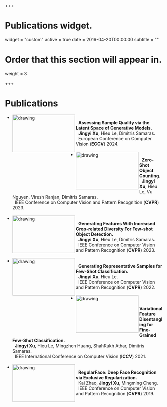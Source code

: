 +++
# Publications widget.
widget = "custom"
active = true
date = 2016-04-20T00:00:00
subtitle = ""

# Order that this section will appear in.
weight = 3


+++

# Publications


* <img align="left" src="img/eccv24.png" alt="drawing" width="200" height="120"/> <br> &nbsp; **Assessing Sample Quality via the Latent Space of Generative Models.** <br> 
&nbsp; **Jingyi Xu**, Hieu Le, Dimitris Samaras. <br> &nbsp; European Conference on Computer Vision (**ECCV**) 2024. <br> <br> 
* <img align="left" src="img/zero_shot.png" alt="drawing" width="200" height="120"/> <br> &nbsp; **Zero-Shot Object Counting.** <br> 
&nbsp; **Jingyi Xu**, Hieu Le, Vu Nguyen, Viresh Ranjan, Dimitris Samaras. <br> &nbsp; IEEE Conference on Computer Vision and Pattern Recognition (**CVPR**) 2023. <br> <br>
* <img align="left" src="img/detection.png" alt="drawing" width="200" height="120"/> <br> &nbsp; **Generating Features With Increased Crop-related Diversity For Few-shot Object Detection.** <br> &nbsp; **Jingyi Xu**, Hieu Le, Dimitris Samaras. <br> &nbsp; IEEE Conference on Computer Vision and Pattern Recognition (**CVPR**) 2023. <br> <br>
* <img align="left" src="img/eccv24.png" alt="drawing" width="200" height="120"/> <br> &nbsp; **Generating Representative Samples for Few-Shot Classification.** <br> &nbsp; **Jingyi Xu**, Hieu Le. <br> &nbsp; IEEE Conference on Computer Vision and Pattern Recognition (**CVPR**) 2022. <br> <br>
* <img align="left" src="img/eccv24.png" alt="drawing" width="200" height="120"/> <br> &nbsp; **Variational Feature Disentangling for Fine-Grained Few-Shot Classification.** <br> &nbsp; **Jingyi Xu**, Hieu Le, Mingzhen Huang, ShahRukh Athar, Dimitris Samaras. <br> &nbsp; IEEE International Conference on Computer Vision (**ICCV**) 2021. <br> <br>
* <img align="left" src="img/eccv24.png" alt="drawing" width="200" height="120"/> <br> &nbsp; **RegularFace: Deep Face Recognition via Exclusive Regularization.** <br> &nbsp; Kai Zhao, **Jingyi Xu**, Mingming Cheng. <br> &nbsp; IEEE Conference on Computer Vision and Pattern Recognition (**CVPR**) 2019. <br> <br>


